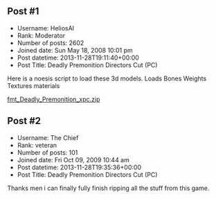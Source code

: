 ## Post #1
- Username: HeliosAI
- Rank: Moderator
- Number of posts: 2602
- Joined date: Sun May 18, 2008 10:01 pm
- Post datetime: 2013-11-28T19:11:40+00:00
- Post Title: Deadly Premonition Directors Cut (PC)

Here is a noesis script to load these 3d models.
Loads 
Bones
Weights
Textures
materials


[fmt_Deadly_Premonition_xpc.zip](https://xentaxbackup.github.io/file/6807_fmt_Deadly_Premonition_xpc.zip)
## Post #2
- Username: The Chief
- Rank: veteran
- Number of posts: 101
- Joined date: Fri Oct 09, 2009 10:44 am
- Post datetime: 2013-11-28T19:35:36+00:00
- Post Title: Deadly Premonition Directors Cut (PC)

Thanks men i can finally fully finish ripping all the stuff from this game.
